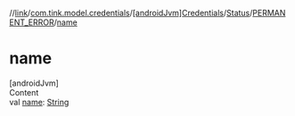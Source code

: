 //[link](../../../../index.md)/[com.tink.model.credentials](../../../index.md)/[[androidJvm]Credentials](../../index.md)/[Status](../index.md)/[PERMANENT_ERROR](index.md)/[name](name.md)



# name  
[androidJvm]  
Content  
val [name](name.md): [String](https://kotlinlang.org/api/latest/jvm/stdlib/kotlin/-string/index.html)  



